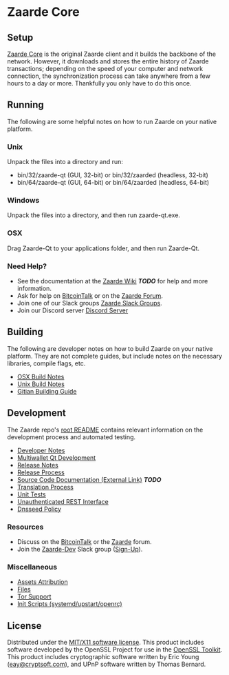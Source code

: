 Zaarde Core
=====================

Setup
---------------------
[Zaarde Core](http://zaarde.org/wallet) is the original Zaarde client and it builds the backbone of the network. However, it downloads and stores the entire history of Zaarde transactions; depending on the speed of your computer and network connection, the synchronization process can take anywhere from a few hours to a day or more. Thankfully you only have to do this once.

Running
---------------------
The following are some helpful notes on how to run Zaarde on your native platform.

### Unix

Unpack the files into a directory and run:

- bin/32/zaarde-qt (GUI, 32-bit) or bin/32/zaarded (headless, 32-bit)
- bin/64/zaarde-qt (GUI, 64-bit) or bin/64/zaarded (headless, 64-bit)

### Windows

Unpack the files into a directory, and then run zaarde-qt.exe.

### OSX

Drag Zaarde-Qt to your applications folder, and then run Zaarde-Qt.

### Need Help?

* See the documentation at the [Zaarde Wiki](https://en.bitcoin.it/wiki/Main_Page) ***TODO***
for help and more information.
* Ask for help on [BitcoinTalk](https://bitcointalk.org/index.php?topic=1262920.0) or on the [Zaarde Forum](http://forum.zaarde.org/).
* Join one of our Slack groups [Zaarde Slack Groups](https://zaarde.org/slack-logins/).
* Join our Discord server [Discord Server](https://discord.gg/dTRhamf)

Building
---------------------
The following are developer notes on how to build Zaarde on your native platform. They are not complete guides, but include notes on the necessary libraries, compile flags, etc.

- [OSX Build Notes](build-osx.md)
- [Unix Build Notes](build-unix.md)
- [Gitian Building Guide](gitian-building.md)

Development
---------------------
The Zaarde repo's [root README](https://github.com/zaardeproject/Zaarde/blob/master/README.md) contains relevant information on the development process and automated testing.

- [Developer Notes](developer-notes.md)
- [Multiwallet Qt Development](multiwallet-qt.md)
- [Release Notes](release-notes.md)
- [Release Process](release-process.md)
- [Source Code Documentation (External Link)](https://dev.visucore.com/bitcoin/doxygen/) ***TODO***
- [Translation Process](translation_process.md)
- [Unit Tests](unit-tests.md)
- [Unauthenticated REST Interface](REST-interface.md)
- [Dnsseed Policy](dnsseed-policy.md)

### Resources

* Discuss on the [BitcoinTalk](https://bitcointalk.org/index.php?topic=1262920.0) or the [Zaarde](http://forum.zaarde.org/) forum.
* Join the [Zaarde-Dev](https://zaarde-dev.slack.com/) Slack group ([Sign-Up](https://zaarde-dev.herokuapp.com/)).

### Miscellaneous
- [Assets Attribution](assets-attribution.md)
- [Files](files.md)
- [Tor Support](tor.md)
- [Init Scripts (systemd/upstart/openrc)](init.md)

License
---------------------
Distributed under the [MIT/X11 software license](http://www.opensource.org/licenses/mit-license.php).
This product includes software developed by the OpenSSL Project for use in the [OpenSSL Toolkit](https://www.openssl.org/). This product includes
cryptographic software written by Eric Young ([eay@cryptsoft.com](mailto:eay@cryptsoft.com)), and UPnP software written by Thomas Bernard.

